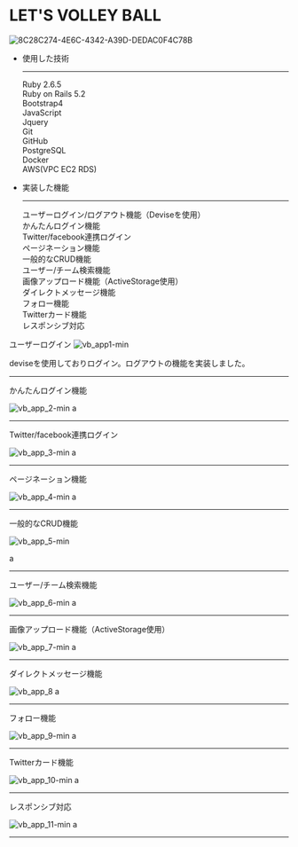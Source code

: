 # LET'S VOLLEY BALL

![8C28C274-4E6C-4342-A39D-DEDAC0F4C78B](https://user-images.githubusercontent.com/60634601/90243285-93c03100-de69-11ea-9e5a-b43901b4a8da.jpeg)


* 使用した技術<hr>
Ruby 2.6.5 <br>
Ruby on Rails 5.2<br>
Bootstrap4<br>
JavaScript<br>
Jquery<br>
Git<br>
GitHub<br>
PostgreSQL<br>
Docker<br>
AWS(VPC EC2 RDS)<br>

* 実装した機能<hr>
ユーザーログイン/ログアウト機能（Deviseを使用）<br>
かんたんログイン機能<br>
Twitter/facebook連携ログイン<br>
ページネーション機能<br>
一般的なCRUD機能<br>
ユーザー/チーム検索機能<br>
画像アップロード機能（ActiveStorage使用）<br>
ダイレクトメッセージ機能<br>
フォロー機能<br>
Twitterカード機能<br>
レスポンシブ対応<br>


ユーザーログイン
![vb_app1-min](https://user-images.githubusercontent.com/60634601/90308022-d8ee6c80-df16-11ea-9e7f-ae24f505d2e8.gif)

deviseを使用しておりログイン。ログアウトの機能を実装しました。
<hr>
かんたんログイン機能<br>

![vb_app_2-min](https://user-images.githubusercontent.com/60634601/90353552-7bc2fa00-e081-11ea-8674-e9b8043399ea.gif)
a
<hr>
Twitter/facebook連携ログイン<br>

![vb_app_3-min](https://user-images.githubusercontent.com/60634601/90353601-972e0500-e081-11ea-89cc-218a481996af.gif)
a
<hr>
ページネーション機能<br>

![vb_app_4-min](https://user-images.githubusercontent.com/60634601/90353653-bc227800-e081-11ea-9c3a-b7755271b769.gif)
a
<hr>
一般的なCRUD機能<br>

![vb_app_5-min](https://user-images.githubusercontent.com/60634601/90353675-ce9cb180-e081-11ea-9d7d-9f30b66961a0.gif)

a
<hr>
ユーザー/チーム検索機能<br>

![vb_app_6-min](https://user-images.githubusercontent.com/60634601/90353708-ed02ad00-e081-11ea-8fca-f84497636eb4.gif)
a
<hr>
画像アップロード機能（ActiveStorage使用）<br>

![vb_app_7-min](https://user-images.githubusercontent.com/60634601/90353725-fc81f600-e081-11ea-9763-22c564ca20a4.gif)
a
<hr>
ダイレクトメッセージ機能<br>

![vb_app_8](https://user-images.githubusercontent.com/60634601/90353746-0d326c00-e082-11ea-8579-735fa8a1fb3a.gif)
a
<hr>
フォロー機能<br>

![vb_app_9-min](https://user-images.githubusercontent.com/60634601/90335075-0584b000-e00d-11ea-9685-075ede1b46b4.gif)
a
<hr>
Twitterカード機能<br>

![vb_app_10-min](https://user-images.githubusercontent.com/60634601/90353776-22a79600-e082-11ea-9651-8874dad82e31.gif)
a
<hr>
レスポンシブ対応<br>

![vb_app_11-min](https://user-images.githubusercontent.com/60634601/90353815-45d24580-e082-11ea-8aad-4db21a257094.gif)
a
<hr>



